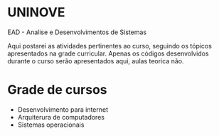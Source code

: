 # UNINOVE
EAD - Analise e Desenvolvimentos de Sistemas

Aqui postarei as atividades pertinentes ao curso, seguindo os tópicos apresentados na grade curricular.
Apenas os códigos desenvolvidos durante o curso serão apresentados aqui, aulas teorica não.

# Grade de cursos
- Desenvolvimento para internet
- Arquiterura de computadores
- Sistemas operacionais
